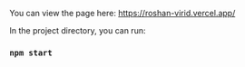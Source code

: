 
You can view the page here: https://roshan-virid.vercel.app/

In the project directory, you can run:

### `npm start`


